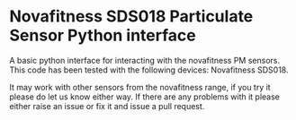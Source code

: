 # Novafitness SDS018 Particulate Sensor Python interface
A basic python interface for interacting with the novafitness PM sensors.  This code has been tested with the following devices: Novafitness SDS018.
 
 It may work with other sensors from the novafitness range, if you try it please do let us know either way.  If there are any problems with it please either raise an issue or fix it and issue a pull request.
